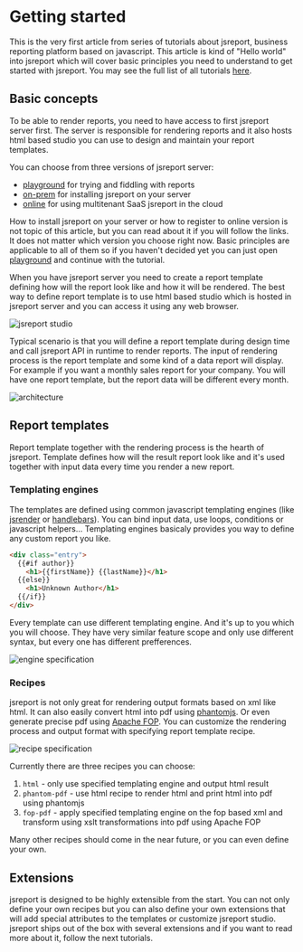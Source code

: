 # Getting started

This is the very first article from series of tutorials about jsreport, business reporting platform based on javascript. This article is kind of "Hello world" into jsreport which will cover basic principles you need to understand to get started with jsreport. You may see the full list of all tutorials [here](http://jsreport.net/learn). 

## Basic concepts

To be able to render reports, you need to have access to first jsreport server first. The server is responsible for rendering reports and it also hosts html based studio you can use to design and maintain your report templates.

You can choose from three versions of jsreport server: 

 * [playground](http://jsreport.net/playground) for trying and fiddling with reports
 * [on-prem](http://jsreport.net/on-prem) for installing jsreport on your server
 * [online](http://jsreport.net/online) for using multitenant SaaS jsreport in the cloud

How to install jsreport on your server or how to register to online version is not topic of this article, but you can read about it if you will follow the links. It does not matter which version you choose right now. Basic principles are applicable to all of them so if you haven't decided yet you can just open [playground](http://jsreport.net/plaground) and continue with the tutorial. 

When you have jsreport server you need to create a report template defining how will the report look like and how it will be rendered. The best way to define report template is to use html based studio which is hosted in jsreport server and you can access it using any web browser.

![jsreport studio](http://jsreport.net/screenshots/studio.png)

Typical scenario is that you will define a report template during design time and call jsreport API in runtime to render reports. The input of rendering process is the report template and some kind of a data report will display. For example if you want a monthly sales report for your company. You will have one report template, but the report data will be different every month.

![architecture](http://jsreport.net/screenshots/architecture.png)

## Report templates

Report template together with the rendering process is the hearth of jsreport. Template defines how will the result report look like and it's used together with input data every time you render a new report.

### Templating engines

The templates are defined using common javascript templating engines (like [jsrender](https://github.com/BorisMoore/jsrender) or [handlebars](http://handlebarsjs.com/)). You can bind input data, use loops, conditions or javascript helpers... Templating engines basicaly provides you way to define any custom report you like.

```html
<div class="entry">
  {{#if author}}
    <h1>{{firstName}} {{lastName}}</h1>
  {{else}}
    <h1>Unknown Author</h1>
  {{/if}}
</div>
```

Every template can use different templating engine. And it's up to you which you will choose. They have very similar feature scope and only use different syntax, but every one has different prefferences.

![engine specification](http://jsreport.net/screenshots/engine.png)

### Recipes
jsreport is not only great for rendering output formats based on xml like html. It can also easily convert html into pdf using [phantomjs](http://phantomjs.org). Or even generate precise pdf using [Apache FOP](http://xmlgraphics.apache.org/fop). You can customize the rendering process and output format with specifying report template recipe. 

![recipe specification](http://jsreport.net/screenshots/recipe.png)

Currently there are three recipes you can choose:

1. `html` - only use specified templating engine and output html result
2. `phantom-pdf` - use html recipe to render html and print html into pdf using phantomjs
3. `fop-pdf` - apply specified templating engine on the fop based xml and transform using xslt transformations into pdf using Apache FOP

Many other recipes should come in the near future, or you can even define your own.

## Extensions
jsreport is designed to be highly extensible from the start. You can not only define your own recipes but you can also define your own extensions that will add special attributes to the templates or customize jsreport studio. jsreport ships out of the box with several extensions and if you want to read more about it, follow the next tutorials. 
